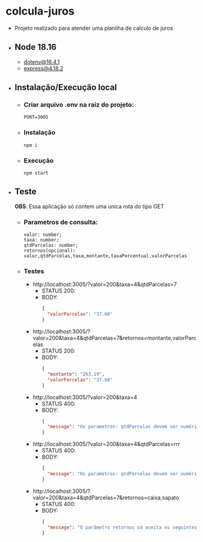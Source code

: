 # colcula-juros

- Projeto realizado para atender uma planilha de calculo de juros

- ## Node 18.16

  - dotenv@16.4.1
  - express@4.18.2

- ## Instalação/Execução local

  - ### Criar arquivo .env na raiz do projeto:
    ```
    PORT=3005
    ```
  - ### Instalação
    ```
    npm i
    ```
  - ### Execução
    ```
    npm start
    ```

- ## Teste

  **OBS**: Essa aplicação só contem uma unica rota do tipo GET

  - ### Parametros de consulta:
    ```
    valor: number;
    taxa: number;
    qtdParcelas: number;
    retornos(opcional): valor,qtdParcelas,taxa,montante,taxaPercentual,valorParcelas
    ```
  - ### Testes
    - http://localhost:3005/?valor=200&taxa=4&qtdParcelas=7
      - STATUS 200:
      - BODY:
        ```JSON
        {
          "valorParcelas": "37.60"
        }
        ```
    - http://localhost:3005/?valor=200&taxa=4&qtdParcelas=7&retornos=montante,valorParcelas
      - STATUS 200:
      - BODY:
        ```JSON
        {
          "montante": "263.19",
          "valorParcelas": "37.60"
        }
        ```
    - http://localhost:3005/?valor=200&taxa=4
      - STATUS 400:
      - BODY:
        ```JSON
        {
          "message": "Os parametros: qtdParcelas devem ser numéricos!"
        }
        ```
    - http://localhost:3005/?valor=200&taxa=4&qtdParcelas=rrr
      - STATUS 400:
      - BODY:
        ```JSON
        {
          "message": "Os parametros: qtdParcelas devem ser numéricos!"
        }
        ```
    - http://localhost:3005/?valor=200&taxa=4&qtdParcelas=7&retornos=caixa,sapato
      - STATUS 400:
      - BODY:
        ```JSON
        {
          "message": "O parâmetro retornos só aceita os seguintes valores: valor, qtdParcelas, taxa, montante, taxaPercentual e valorParcelas."
        }
        ```
